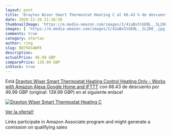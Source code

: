 ```yaml
---
layout: post
title: 'Drayton Wiser Smart Thermostat Heating C al 66.43 % de descuento'
date: 2020-11-26 21:18:58
thumbnailImage: 'https://m.media-amazon.com/images/I/41aBv5tGENL._SL200_.jpg'
images: [ 'https://m.media-amazon.com/images/I/41aBv5tGENL._SL200_.jpg' ]
comments: true
category: ofertas
author: ring
slug: B075GS4WFK
description:
actualPrice: 46.99 GBP
comparePrice: 139.99 GBP
inStock: true
---
```


Está [Drayton Wiser Smart Thermostat Heating Control Heating Only - Works with Amazon Alexa  Google Home and IFTTT](https://www.amazon.co.uk/dp/B075GS4WFK/?tag=tolees0a-21) con 66.43 de descuento por 46.99 GBP (original: 139.99 GBP) en el siguiente enlace!

[![Drayton Wiser Smart Thermostat Heating C](https://m.media-amazon.com/images/I/41aBv5tGENL._SL200_.jpg)](https://www.amazon.co.uk/dp/B075GS4WFK/?tag=tolees0a-21)

[Ver la oferta!!](https://www.amazon.co.uk/dp/B075GS4WFK/?tag=tolees0a-21)

Links participate in Amazon Associate program and might generate a comission on qualifying sales


